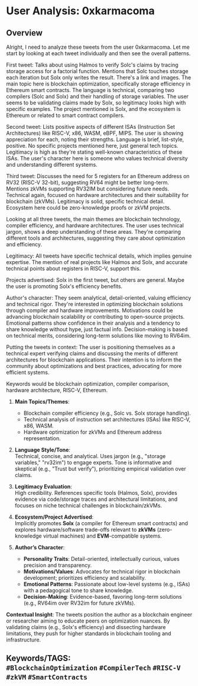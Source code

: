 # User Analysis: 0xkarmacoma

## Overview

<think>
Alright, I need to analyze these tweets from the user 0xkarmacoma. Let me start by looking at each tweet individually and then see the overall patterns.

First tweet: Talks about using Halmos to verify Solc's claims by tracing storage access for a factorial function. Mentions that Solc touches storage each iteration but Solx only writes the result. There's a link and images. The main topic here is blockchain optimization, specifically storage efficiency in Ethereum smart contracts. The language is technical, comparing two compilers (Solc and Solx) and their handling of storage variables. The user seems to be validating claims made by Solx, so legitimacy looks high with specific examples. The project mentioned is Solx, and the ecosystem is Ethereum or related to smart contract compilers.

Second tweet: Lists positive aspects of different ISAs (Instruction Set Architectures) like RISC-V, x86, WASM, eBPF, MIPS. The user is showing appreciation for each, noting their strengths. Language is brief, list-style, positive. No specific projects mentioned here, just general tech topics. Legitimacy is high as they're stating well-known characteristics of these ISAs. The user's character here is someone who values technical diversity and understanding different systems.

Third tweet: Discusses the need for 5 registers for an Ethereum address on RV32 (RISC-V 32-bit), suggesting RV64 might be better long-term. Mentions zkVMs supporting RV32IM but considering future needs. Technical again, focused on hardware architectures and their suitability for blockchain (zkVMs). Legitimacy is solid, specific technical detail. Ecosystem here could be zero-knowledge proofs or zkVM projects.

Looking at all three tweets, the main themes are blockchain technology, compiler efficiency, and hardware architectures. The user uses technical jargon, shows a deep understanding of these areas. They're comparing different tools and architectures, suggesting they care about optimization and efficiency.

Legitimacy: All tweets have specific technical details, which implies genuine expertise. The mention of real projects like Halmos and Solx, and accurate technical points about registers in RISC-V, support this.

Projects advertised: Solx in the first tweet, but others are general. Maybe the user is promoting Solx's efficiency benefits.

Author's character: They seem analytical, detail-oriented, valuing efficiency and technical rigor. They're interested in optimizing blockchain solutions through compiler and hardware improvements. Motivations could be advancing blockchain scalability or contributing to open-source projects. Emotional patterns show confidence in their analysis and a tendency to share knowledge without hype, just factual info. Decision-making is based on technical merits, considering long-term solutions like moving to RV64im.

Putting the tweets in context: The user is positioning themselves as a technical expert verifying claims and discussing the merits of different architectures for blockchain applications. Their intention is to inform the community about optimizations and best practices, advocating for more efficient systems.

Keywords would be blockchain optimization, compiler comparison, hardware architecture, RISC-V, Ethereum.
</think>

1. **Main Topics/Themes**:  
   - Blockchain compiler efficiency (e.g., Solc vs. Solx storage handling).  
   - Technical analysis of instruction set architectures (ISAs) like RISC-V, x86, WASM.  
   - Hardware optimization for zkVMs and Ethereum address representation.  

2. **Language Style/Tone**:  
   Technical, concise, and analytical. Uses jargon (e.g., "storage variables," "rv32im") to engage experts. Tone is informative and skeptical (e.g., "Trust but verify"), prioritizing empirical validation over claims.  

3. **Legitimacy Evaluation**:  
   High credibility. References specific tools (Halmos, Solx), provides evidence via code/storage traces and architectural limitations, and focuses on niche technical challenges in blockchain/zkVMs.  

4. **Ecosystem/Project Advertised**:  
   Implicitly promotes **Solx** (a compiler for Ethereum smart contracts) and explores hardware/software trade-offs relevant to **zkVMs** (zero-knowledge virtual machines) and **EVM**-compatible systems.  

5. **Author’s Character**:  
   - **Personality Traits**: Detail-oriented, intellectually curious, values precision and transparency.  
   - **Motivations/Values**: Advocates for technical rigor in blockchain development; prioritizes efficiency and scalability.  
   - **Emotional Patterns**: Passionate about low-level systems (e.g., ISAs) with a pedagogical tone to share knowledge.  
   - **Decision-Making**: Evidence-based, favoring long-term solutions (e.g., RV64im over RV32im for future zkVMs).  

**Contextual Insight**: The tweets position the author as a blockchain engineer or researcher aiming to educate peers on optimization nuances. By validating claims (e.g., Solx's efficiency) and dissecting hardware limitations, they push for higher standards in blockchain tooling and infrastructure.  

**Keywords/TAGS**:  
`#BlockchainOptimization` `#CompilerTech` `#RISC-V` `#zkVM` `#SmartContracts`
---
